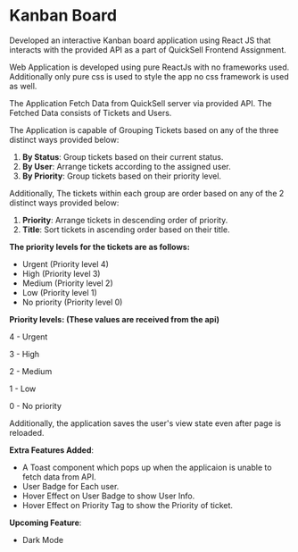 # Kanban Board

Developed an interactive Kanban board application using React JS that interacts with the provided API as a part of QuickSell Frontend Assignment.

Web Application is developed using pure ReactJs with no frameworks used. Additionally only pure css is used to style the app no css framework is used as well.

The Application Fetch Data from QuickSell server via provided API. The Fetched Data consists of Tickets and Users.

The Application is capable of Grouping Tickets based on any of the three distinct ways provided below:

1. **By Status**: Group tickets based on their current status.
2. **By User**: Arrange tickets according to the assigned user.
3. **By Priority**: Group tickets based on their priority level.

Additionally, The tickets within each group are order based on any of the 2 distinct ways provided below:

1. **Priority**: Arrange tickets in descending order of priority.
2. **Title**: Sort tickets in ascending order based on their title.

**The priority levels for the tickets are as follows:**

- Urgent (Priority level 4)
- High (Priority level 3)
- Medium (Priority level 2)
- Low (Priority level 1)
- No priority (Priority level 0)

**Priority levels: (These values are received from the api)**

4 - Urgent

3 - High

2 - Medium

1 - Low

0 - No priority

Additionally, the application saves the user's view state even after page is reloaded.

**Extra Features Added**:

- A Toast component which pops up when the applicaion is unable to fetch data from API.
- User Badge for Each user.
- Hover Effect on User Badge to show User Info.
- Hover Effect on Priority Tag to show the Priority of ticket.

**Upcoming Feature**:

- Dark Mode
